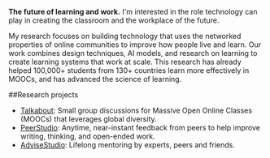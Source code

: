 **The future of learning and work.** I'm interested in the role technology can play in creating the classroom and the workplace of the future.

My research focuses on building technology that uses the networked properties of online communities to improve how people live and learn. Our work combines design techniques, AI models, and research on learning to create learning systems that work at scale. This research has already helped 100,000+ students from 130+ countries learn more effectively in MOOCs, and has advanced the science of learning.


##Research projects

- [Talkabout](https://talkabout.stanford.edu/): Small group discussions for Massive Open Online Classes (MOOCs) that leverages global diversity.
- [PeerStudio](https://www.peerstudio.org/): Anytime, near-instant feedback from peers to help improve writing, thinking, and open-ended work.
- [AdviseStudio](http://www.advisestudio.org/): Lifelong mentoring by experts, peers and friends.
